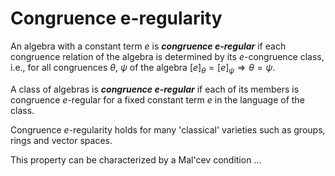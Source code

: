 # Congruence e-regularity

An algebra with a constant term $e$ is ***congruence $e$-regular*** if each congruence relation of the algebra is
determined by its $e$-congruence class, i.e., for all congruences $\theta$, $\psi$ of the algebra
$[e]_{\theta}=[e]_{\psi}\Longrightarrow
\theta =\psi$.

A class of algebras is ***congruence $e$-regular*** if each of its members is congruence $e$-regular for a fixed constant term $e$ in
the language of the class. 

Congruence $e$-regularity holds for many 'classical' varieties such as groups, rings and vector spaces. 

This property can be characterized by a Mal'cev condition ...

